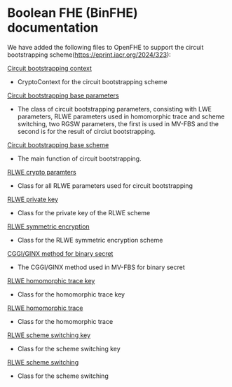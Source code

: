 # Boolean FHE (BinFHE) documentation

We have added the following files to OpenFHE to support the circuit bootstrapping scheme(https://eprint.iacr.org/2024/323):

[Circuit bootstrapping context](cirbtscontext.h)
- CryptoContext for the circuit bootstrapping scheme

[Circuit bootstrapping base parameters](cirbts-base-params.h)
- The class of circuit bootstrapping parameters, consisting with LWE parameters, RLWE parameters used in homomorphic trace and scheme switching, two RGSW parameters, the first is used in MV-FBS and the second is for the result of circiut bootstrapping.

[Circuit bootstrapping base scheme](cirbts-base-scheme.h)
- The main function of circuit bootstrapping.

[RLWE crypto paramters](rlwe-cryptoparameters.h)
- Class for all RLWE parameters used for circuit bootstrapping

[RLWE private key](rlwe-privatekey.h)
- Class for the private key of the RLWE scheme

[RLWE symmetric encryption](rlwe-ske.h)
- Class for the RLWE symmetric encryption scheme

[CGGI/GINX method for binary secret](rgsw-acc-cggi-binary.h)
- The CGGI/GINX method used in MV-FBS for binary secret

[RLWE homomorphic trace key](/rlwe-homtracekey.h)
- Class for the homomorphic trace key 

[RLWE homomorphic trace](/rlwe-homtrace.h)
- Class for the homomorphic trace

[RLWE scheme switching key](/rlwe-schemeswitchkey.h)
- Class for the scheme switching key 

[RLWE scheme switching](/rlwe-schemeswitch.h)
- Class for the scheme switching